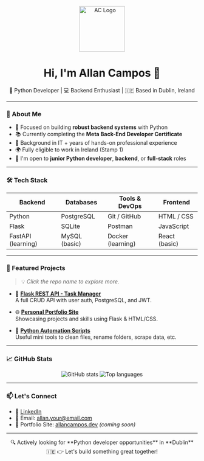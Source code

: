 <p align="center">
  <img src="https://github.com/allancampos/allancampos/blob/main/assets/ac-logo.gif" width="120" alt="AC Logo" />
</p>

<h1 align="center">Hi, I'm Allan Campos 👋</h1>
<p align="center">🚀 Python Developer | 💻 Backend Enthusiast | 🇮🇪 Based in Dublin, Ireland</p>

---

### 💼 About Me

- 🎯 Focused on building **robust backend systems** with Python
- 📚 Currently completing the **Meta Back-End Developer Certificate**
- 🧠 Background in IT + years of hands-on professional experience
- 🌍 Fully eligible to work in Ireland (Stamp 1)
- 💬 I'm open to **junior Python developer**, **backend**, or **full-stack** roles

---

### 🛠️ Tech Stack

| Backend       | Databases         | Tools & DevOps     | Frontend     |
|---------------|-------------------|---------------------|--------------|
| Python        | PostgreSQL        | Git / GitHub        | HTML / CSS   |
| Flask         | SQLite            | Postman             | JavaScript   |
| FastAPI (learning) | MySQL (basic) | Docker (learning)   | React (basic)|

---

### 📂 Featured Projects

> 💡 *Click the repo name to explore more.*

- 🔧 [**Flask REST API - Task Manager**](https://github.com/allancampos/flask-task-manager)  
  A full CRUD API with user auth, PostgreSQL, and JWT.

- 🌐 [**Personal Portfolio Site**](https://github.com/allancampos/portfolio)  
  Showcasing projects and skills using Flask & HTML/CSS.

- 🧹 [**Python Automation Scripts**](https://github.com/allancampos/python-utilities)  
  Useful mini tools to clean files, rename folders, scrape data, etc.

---

### 📈 GitHub Stats

<p align="center">
  <img src="https://github-readme-stats.vercel.app/api?username=allancampos&show_icons=true&theme=radical" alt="GitHub stats" />
  <img src="https://github-readme-stats.vercel.app/api/top-langs/?username=allancampos&layout=compact&theme=radical" alt="Top languages" />
</p>

---

### 📫 Let's Connect

- 🔗 [LinkedIn](https://www.linkedin.com/in/allancampos)  
- 📧 Email: allan.your@email.com  
- 🧠 Portfolio Site: [allancampos.dev](https://allancampos.dev) *(coming soon)*  

---

<p align="center">
  🔍 Actively looking for **Python developer opportunities** in **Dublin** 🇮🇪  
  👉 Let's build something great together!
</p>
